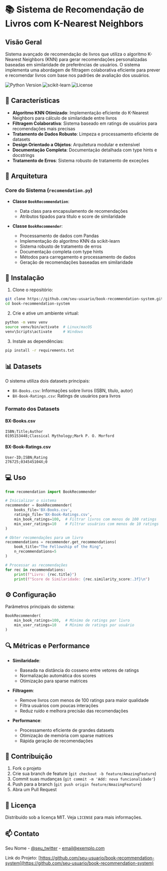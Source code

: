 # 📚 Sistema de Recomendação de Livros com K-Nearest Neighbors

## Visão Geral

Sistema avançado de recomendação de livros que utiliza o algoritmo K-Nearest Neighbors (KNN) para gerar recomendações personalizadas baseadas em similaridade de preferências de usuários. O sistema implementa uma abordagem de filtragem colaborativa eficiente para prever e recomendar livros com base nos padrões de avaliação dos usuários.

![Python Version](https://img.shields.io/badge/python-3.11+-blue.svg)
![scikit-learn](https://img.shields.io/badge/scikit--learn-1.4.1-orange.svg)
![License](https://img.shields.io/badge/license-MIT-green.svg)

## 🌟 Características

- **Algoritmo KNN Otimizado**: Implementação eficiente do K-Nearest Neighbors para cálculo de similaridade entre livros
- **Filtragem Colaborativa**: Sistema baseado em ratings de usuários para recomendações mais precisas
- **Tratamento de Dados Robusto**: Limpeza e processamento eficiente de datasets
- **Design Orientado a Objetos**: Arquitetura modular e extensível
- **Documentação Completa**: Documentação detalhada com type hints e docstrings
- **Tratamento de Erros**: Sistema robusto de tratamento de exceções

## 🔧 Arquitetura

### Core do Sistema (`recomendation.py`)
- **Classe `BookRecommendation`**: 
  - Data class para encapsulamento de recomendações
  - Atributos tipados para título e score de similaridade
  
- **Classe `BookRecommender`**: 
  - Processamento de dados com Pandas
  - Implementação do algoritmo KNN da scikit-learn
  - Sistema robusto de tratamento de erros
  - Documentação completa com type hints
  - Métodos para carregamento e processamento de dados
  - Geração de recomendações baseadas em similaridade

## 🚀 Instalação

1. Clone o repositório:
```bash
git clone https://github.com/seu-usuario/book-recommendation-system.git
cd book-recommendation-system
```

2. Crie e ative um ambiente virtual:
```bash
python -m venv venv
source venv/bin/activate  # Linux/macOS
venv\Scripts\activate     # Windows
```

3. Instale as dependências:
```bash
pip install -r requirements.txt
```

## 📊 Datasets

O sistema utiliza dois datasets principais:
- `BX-Books.csv`: Informações sobre livros (ISBN, título, autor)
- `BX-Book-Ratings.csv`: Ratings de usuários para livros

### Formato dos Datasets

#### BX-Books.csv
```csv
ISBN;Title;Author
0195153448;Classical Mythology;Mark P. O. Morford
```

#### BX-Book-Ratings.csv
```csv
User-ID;ISBN;Rating
276725;034545104X;0
```

## 💻 Uso

```python
from recomendation import BookRecommender

# Inicializar o sistema
recommender = BookRecommender(
    books_file='BX-Books.csv',
    ratings_file='BX-Book-Ratings.csv',
    min_book_ratings=100,  # Filtrar livros com menos de 100 ratings
    min_user_ratings=10    # Filtrar usuários com menos de 10 ratings
)

# Obter recomendações para um livro
recommendations = recommender.get_recommendations(
    book_title="The Fellowship of the Ring",
    n_recommendations=5
)

# Processar as recomendações
for rec in recommendations:
    print(f"Livro: {rec.title}")
    print(f"Score de Similaridade: {rec.similarity_score:.3f}\n")
```

## ⚙️ Configuração

Parâmetros principais do sistema:
```python
BookRecommender(
    min_book_ratings=100,  # Mínimo de ratings por livro
    min_user_ratings=10    # Mínimo de ratings por usuário
)
```

## 🔍 Métricas e Performance

- **Similaridade**: 
  - Baseada na distância do cosseno entre vetores de ratings
  - Normalização automática dos scores
  - Otimização para sparse matrices

- **Filtragem**: 
  - Remove livros com menos de 100 ratings para maior qualidade
  - Filtra usuários com poucas interações
  - Reduz ruído e melhora precisão das recomendações

- **Performance**:
  - Processamento eficiente de grandes datasets
  - Otimização de memória com sparse matrices
  - Rápida geração de recomendações

## 🤝 Contribuição

1. Fork o projeto
2. Crie sua branch de feature (`git checkout -b feature/AmazingFeature`)
3. Commit suas mudanças (`git commit -m 'Add: nova funcionalidade'`)
4. Push para a branch (`git push origin feature/AmazingFeature`)
5. Abra um Pull Request

## 📝 Licença

Distribuído sob a licença MIT. Veja `LICENSE` para mais informações.

## 📫 Contato

Seu Nome - [@seu_twitter](https://twitter.com/seu_twitter) - email@exemplo.com

Link do Projeto: [https://github.com/seu-usuario/book-recommendation-system](https://github.com/seu-usuario/book-recommendation-system)

